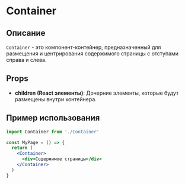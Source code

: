 # Container

## Описание

`Container` - это компонент-контейнер, предназначенный для размещения и центрирования содержимого страницы с отступами справа и слева.

## Props

- **children (React элементы)**: Дочерние элементы, которые будут размещены внутри контейнера.

## Пример использования

```jsx
import Container from './Container'

const MyPage = () => {
  return (
    <Container>
      <div>Содержимое страницы</div>
    </Container>
  )
}
```
